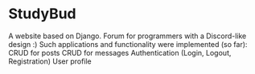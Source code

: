 # StudyBud
A website based on Django. Forum for programmers with a Discord-like design :)
Such applications and functionality were implemented (so far):
CRUD for posts
CRUD for messages
Authentication (Login, Logout, Registration)
User profile
